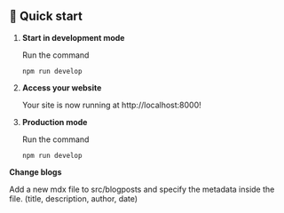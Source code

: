 
## 🚀 Quick start

1.  **Start in development mode**

    Run the command

    ```shell
    npm run develop
    ```

2.  **Access your website**

    Your site is now running at http://localhost:8000!


3.  **Production mode**

    Run the command

    ```shell
    npm run develop
    ```
  **Change blogs**

 Add a new mdx file to src/blogposts and specify the metadata inside the file. (title, description, author, date)
    
    
